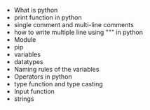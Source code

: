 - What is python
- print function in python
- single comment and multi-line comments
- how to write multiple line using """ in python
- Module
- pip
- variables
- datatypes
- Naming rules of the variables
- Operators in python
- type function and type casting
- Input function
- strings
